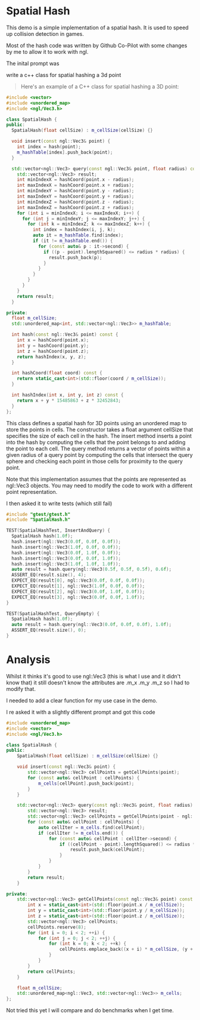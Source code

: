 # Spatial Hash

This demo is a simple implementation of a spatial hash. It is used to speed up collision detection in games. 

Most of the hash code was written by Github Co-Pilot with some changes by me to allow it to work with ngl. 

The inital prompt was 

write a c++ class for spatial hashing a 3d point

> Here's an example of a C++ class for spatial hashing a 3D point:

```cpp
#include <vector>
#include <unordered_map>
#include <ngl/Vec3.h>

class SpatialHash {
public:
  SpatialHash(float cellSize) : m_cellSize(cellSize) {}

  void insert(const ngl::Vec3& point) {
    int index = hash(point);
    m_hashTable[index].push_back(point);
  }

  std::vector<ngl::Vec3> query(const ngl::Vec3& point, float radius) const {
    std::vector<ngl::Vec3> result;
    int minIndexX = hashCoord(point.x - radius);
    int maxIndexX = hashCoord(point.x + radius);
    int minIndexY = hashCoord(point.y - radius);
    int maxIndexY = hashCoord(point.y + radius);
    int minIndexZ = hashCoord(point.z - radius);
    int maxIndexZ = hashCoord(point.z + radius);
    for (int i = minIndexX; i <= maxIndexX; i++) {
      for (int j = minIndexY; j <= maxIndexY; j++) {
        for (int k = minIndexZ; k <= maxIndexZ; k++) {
          int index = hashIndex(i, j, k);
          auto it = m_hashTable.find(index);
          if (it != m_hashTable.end()) {
            for (const auto& p : it->second) {
              if ((p - point).lengthSquared() <= radius * radius) {
                result.push_back(p);
              }
            }
          }
        }
      }
    }
    return result;
  }

private:
  float m_cellSize;
  std::unordered_map<int, std::vector<ngl::Vec3>> m_hashTable;

  int hash(const ngl::Vec3& point) const {
    int x = hashCoord(point.x);
    int y = hashCoord(point.y);
    int z = hashCoord(point.z);
    return hashIndex(x, y, z);
  }

  int hashCoord(float coord) const {
    return static_cast<int>(std::floor(coord / m_cellSize));
  }

  int hashIndex(int x, int y, int z) const {
    return x + y * 15485863 + z * 32452843;
  }
};
```
This class defines a spatial hash for 3D points using an unordered map to store the points in cells. The constructor takes a float argument cellSize that specifies the size of each cell in the hash. The insert method inserts a point into the hash by computing the cells that the point belongs to and adding the point to each cell. The query method returns a vector of points within a given radius of a query point by computing the cells that intersect the query sphere and checking each point in those cells for proximity to the query point.

Note that this implementation assumes that the points are represented as ngl::Vec3 objects. You may need to modify the code to work with a different point representation.


I then asked it to write tests (which still fail)
```cpp
#include "gtest/gtest.h"
#include "SpatialHash.h"

TEST(SpatialHashTest, InsertAndQuery) {
  SpatialHash hash(1.0f);
  hash.insert(ngl::Vec3(0.0f, 0.0f, 0.0f));
  hash.insert(ngl::Vec3(1.0f, 0.0f, 0.0f));
  hash.insert(ngl::Vec3(0.0f, 1.0f, 0.0f));
  hash.insert(ngl::Vec3(0.0f, 0.0f, 1.0f));
  hash.insert(ngl::Vec3(1.0f, 1.0f, 1.0f));
  auto result = hash.query(ngl::Vec3(0.5f, 0.5f, 0.5f), 0.6f);
  ASSERT_EQ(result.size(), 4);
  EXPECT_EQ(result[0], ngl::Vec3(0.0f, 0.0f, 0.0f));
  EXPECT_EQ(result[1], ngl::Vec3(1.0f, 0.0f, 0.0f));
  EXPECT_EQ(result[2], ngl::Vec3(0.0f, 1.0f, 0.0f));
  EXPECT_EQ(result[3], ngl::Vec3(0.0f, 0.0f, 1.0f));
}

TEST(SpatialHashTest, QueryEmpty) {
  SpatialHash hash(1.0f);
  auto result = hash.query(ngl::Vec3(0.0f, 0.0f, 0.0f), 1.0f);
  ASSERT_EQ(result.size(), 0);
}

```


# Analysis

Whilst it thinks it's good to use ngl::Vec3 (this is what I use and it didn't know that) it still doesn't know the attributes are .m_x .m_y .m_z so I had to modify that.

I needed to add a clear function for my use case in the demo.

I re asked it with a slightly different prompt and got this code

```cpp
#include <unordered_map>
#include <vector>
#include <ngl/Vec3.h>

class SpatialHash {
public:
    SpatialHash(float cellSize) : m_cellSize(cellSize) {}

    void insert(const ngl::Vec3& point) {
        std::vector<ngl::Vec3> cellPoints = getCellPoints(point);
        for (const auto& cellPoint : cellPoints) {
            m_cells[cellPoint].push_back(point);
        }
    }

    std::vector<ngl::Vec3> query(const ngl::Vec3& point, float radius) const {
        std::vector<ngl::Vec3> result;
        std::vector<ngl::Vec3> cellPoints = getCellPoints(point - ngl::Vec3(radius));
        for (const auto& cellPoint : cellPoints) {
            auto cellIter = m_cells.find(cellPoint);
            if (cellIter != m_cells.end()) {
                for (const auto& cellPoint : cellIter->second) {
                    if ((cellPoint - point).lengthSquared() <= radius * radius) {
                        result.push_back(cellPoint);
                    }
                }
            }
        }
        return result;
    }

private:
    std::vector<ngl::Vec3> getCellPoints(const ngl::Vec3& point) const {
        int x = static_cast<int>(std::floor(point.x / m_cellSize));
        int y = static_cast<int>(std::floor(point.y / m_cellSize));
        int z = static_cast<int>(std::floor(point.z / m_cellSize));
        std::vector<ngl::Vec3> cellPoints;
        cellPoints.reserve(8);
        for (int i = 0; i < 2; ++i) {
            for (int j = 0; j < 2; ++j) {
                for (int k = 0; k < 2; ++k) {
                    cellPoints.emplace_back((x + i) * m_cellSize, (y + j) * m_cellSize, (z + k) * m_cellSize);
                }
            }
        }
        return cellPoints;
    }

    float m_cellSize;
    std::unordered_map<ngl::Vec3, std::vector<ngl::Vec3>> m_cells;
};
```

Not tried this yet I will compare and do benchmarks when I get time.